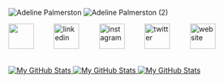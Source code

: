![Adeline Palmerston](https://user-images.githubusercontent.com/47665779/179788019-1c4666f1-b8cc-4762-9893-871c25c244ae.png#gh-light-mode-only)
![Adeline Palmerston (2)](https://user-images.githubusercontent.com/47665779/180092179-d839e1be-0903-4348-9058-f9ab3c7eee33.png#gh-dark-mode-only)

[<img src='https://user-images.githubusercontent.com/47665779/179792792-2c4e42a4-3d65-43f0-a703-b48a230bd225.png' height='50'>](https://github.com/TTarumar)&nbsp;&nbsp;&nbsp;&nbsp;&nbsp;&nbsp;&nbsp;&nbsp;&nbsp;&nbsp;[<img src='https://user-images.githubusercontent.com/47665779/179793734-308ff334-ca3b-4f33-afeb-fabb25305fb7.png' alt='linkedin' height='50'>](https://www.linkedin.com/in/batuhanyilmaz0/)&nbsp;&nbsp;&nbsp;&nbsp;&nbsp;&nbsp;&nbsp;&nbsp;&nbsp;&nbsp;[<img src='https://user-images.githubusercontent.com/47665779/179794366-3c113352-a791-4c57-a0b6-e5fe2b78c19e.png' alt='instagram' height='50'>](https://www.instagram.com/batuhan0yilmaz/)&nbsp;&nbsp;&nbsp;&nbsp;&nbsp;&nbsp;&nbsp;&nbsp;&nbsp;&nbsp;[<img src='https://user-images.githubusercontent.com/47665779/179794844-8ad10a33-07a2-491f-b21d-ede874063478.png' alt='twitter' height='50'>](https://twitter.com/BthnTrmr)&nbsp;&nbsp;&nbsp;&nbsp;&nbsp;&nbsp;&nbsp;&nbsp;&nbsp;&nbsp;[<img src='https://user-images.githubusercontent.com/47665779/179795161-c572c310-e976-48dc-9f0b-e8129c2fca73.png' alt='website' height='50'>](https://tepsi.info/)&nbsp;&nbsp;&nbsp;&nbsp;&nbsp;&nbsp;&nbsp;&nbsp;&nbsp;&nbsp;&nbsp;&nbsp;&nbsp;&nbsp;&nbsp;&nbsp;&nbsp;&nbsp;&nbsp;&nbsp;&nbsp;&nbsp;&nbsp;&nbsp;&nbsp;&nbsp;


<a href="https://github.com/TTarumar#gh-light-mode-only">
  <img src="https://github-readme-stats.vercel.app/api?username=TTarumar&title_color=1e5a66&text_color=059995&icon_color=1e5a66&bg_color=F5F5F5&show_icons=true&include_all_commits=true&count_private=true&hide_rank=false#gh-light-mode-only" alt="My GitHub Stats" />
  <img src="https://github-readme-stats.vercel.app/api?username=TTarumar&title_color=1e5a66&text_color=059995&icon_color=1e5a66&bg_color=F5F5F5&show_icons=true&include_all_commits=true&count_private=true&hide_rank=false#gh-light-mode-only" alt="My GitHub Stats" />
</a>


<a href="https://github.com/TTarumar#gh-dark-mode-only">
  <img src="https://github-readme-stats.vercel.app/api/top-langs/?username=TTarumar&title_color=059995&hide_border=true&bg_color=161B22&layout=compact&card_width=280#gh-dark-mode-only (https://github.com/anuraghazra/github-readme-stats)" alt="My GitHub Stats" />
</a>


